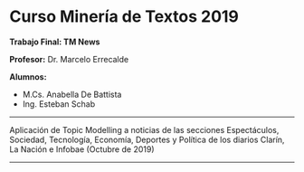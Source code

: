 # **Curso Minería de Textos 2019**
**Trabajo Final: TM News** 

**Profesor:** Dr. Marcelo Errecalde

**Alumnos:** 
*   M.Cs. Anabella De Battista
*   Ing. Esteban Schab

---

Aplicación de Topic Modelling a noticias de las secciones Espectáculos, Sociedad, Tecnología, Economía, Deportes y Política de los diarios Clarín, La Nación e Infobae (Octubre de 2019)

---
